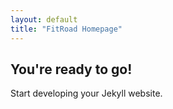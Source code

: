 ```yaml
---
layout: default
title: "FitRoad Homepage"
---
```


## You're ready to go!

Start developing your Jekyll website.

